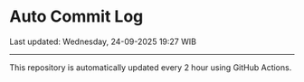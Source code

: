 # Auto Commit Log

Last updated: Wednesday, 24-09-2025 19:27 WIB

---

This repository is automatically updated every 2 hour using GitHub Actions.
